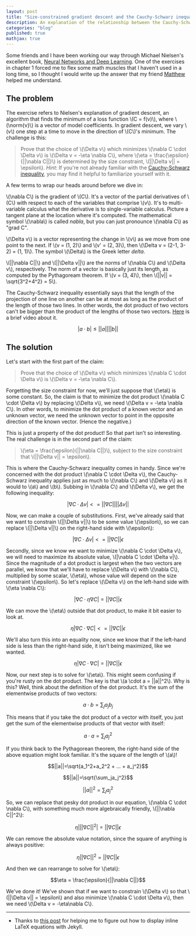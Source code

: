 ```yaml
---
layout: post
title: "Size-constrained gradient descent and the Cauchy-Schwarz inequality, explained step-by-step"
description: An explanation of the relationship between the Cauchy-Schwarz inequality and gradient descent.
categories: "blog"
published: true
mathjax: true
---
```


<script type="text/javascript" async
  src="https://cdn.mathjax.org/mathjax/latest/MathJax.js?config=TeX-MML-AM_CHTML">
</script>

Some friends and I have been working our way through Michael Nielsen's excellent book, [Neural Networks and Deep Learning](http://neuralnetworksanddeeplearning.com/). One of the exercises in chapter 1 forced me to flex some math muscles that I haven't used in a long time, so I thought I would write up the answer that my friend [Matthew](https://twitter.com/mattyj612) helped me understand.

## The problem

The exercise refers to Nielsen's explanation of gradient descent, an algorithm that finds the minimum of a loss function \\(C = f(v)\\), where \\(\norm{v}\\) is a vector of model coefficients. In gradient descent, we vary \\(v\\) one step at a time to move in the direction of \\(C\\)'s minimum. The challenge is this:

> Prove that the choice of \\(\Delta v\\) which minimizes \\(\nabla C \cdot \Delta v\\) is \\(\Delta v = -\eta \nabla C\\), where \\(\eta = \frac{\epsilon}{\|\|\nabla C\|\|}\\) is determined by the size constraint, \\(\|\|\Delta v\|\| = \epsilon\\). *Hint*: If you're not already familiar with the [Cauchy-Schwarz inequality](https://en.wikipedia.org/wiki/Cauchy%E2%80%93Schwarz_inequality), you may find it helpful to familiarize yourself with it.

A few terms to wrap our heads around before we dive in:

\\(\nabla C\\) is the gradient of \\(C\\). It's a vector of the partial derivatives of \\(C\\) with respect to each of the variables that comprise \\(v\\). It's to multi-variable calculus what the derivative is to single-variable calculus. Picture a tangent plane at the location where it's computed. The mathematical symbol \\(\nabla\\) is called *nabla*, but you can just pronounce \\(\nabla C\\) as "grad C".

\\(\Delta v\\) is a vector representing the change in \\(v\\) as we move from one point to the next. If \\(v = (1, 2)\\) and \\(v' = (2, 3)\\), then \\(\Delta v = (2-1, 3-2) = (1, 1)\\). The symbol \\(\Delta\\) is the Greek letter *delta*.

\\(\|\|\nabla C\|\|\\) and \\(\|\|\Delta v\|\|\\) are the *norms* of \\(\nabla C\\) and \\(\Delta v\\), respectively. The norm of a vector is basically just its length, as computed by the Pythagoream theorem. If \\(v = (3, 4)\\), then \\(\|\|v\|\| = \sqrt{3^2+4^2} = 5\\).

The Cauchy-Schwarz inequality essentially says that the length of the projection of one line on another can be at most as long as the product of the length of those two lines. In other words, the dot product of two vectors can't be bigger than the product of the lengths of those two vectors. [Here](https://www.youtube.com/watch?v=YL3DeTiBcoo) is a brief video about it.

$$|a \cdot b| \leq ||a||||b||$$

## The solution

Let's start with the first part of the claim:

> Prove that the choice of \\(\Delta v\\) which minimizes \\(\nabla C \cdot \Delta v\\) is \\(\Delta v = -\eta \nabla C\\).

Forgetting the size constraint for now, we'll just suppose that \\(\eta\\) is some constant. So, the claim is that to minimize the dot product \\(\nabla C \cdot \Delta v\\) by replacing \\(\Delta v\\), we need \\(\Delta v = -\eta \nabla C\\). In other words, to minimize the dot product of a known vector and an unknown vector, we need the unknown vector to point in the opposite direction of the known vector. (Hence the negative.)

This is just a property of the dot product! So that part isn't so interesting. The real challenge is in the second part of the claim:

> \\(\eta = \frac{\epsilon}{\|\|\nabla C\|\|}\\), subject to the size constraint that \\(\|\|\Delta v\|\| = \epsilon\\).

This is where the Cauchy-Schwarz inequality comes in handy. Since we're concerned with the dot product \\(\nabla C \cdot \Delta v\\), the Cauchy-Schwarz inequality applies just as much to \\(\nabla C\\) and \\(\Delta v\\) as it would to \\(a\\) and \\(b\\). Subbing in \\(\nabla C\\) and \\(\Delta v\\), we get the following inequality:

$$|\nabla C \cdot \Delta v| <= ||\nabla C|| ||\Delta v||$$

Now, we can make a couple of substitutions. First, we've already said that we want to constrain \\(\|\|\Delta v\|\|\\) to be some value \\(\epsilon\\), so we can replace \\(\|\|\Delta v\|\|\\) on the right-hand side with \\(\epsilon\\):

$$|\nabla C \cdot \Delta v| <= ||\nabla C|| \epsilon$$

Secondly, since we know we want to minimize \\(\nabla C \cdot \Delta v\\), we will need to maximize its absolute value, \\(\|\nabla C \cdot \Delta v\|\\). Since the magnitude of a dot product is largest when the two vectors are parallel, we know that we'll have to replace \\(\Delta v\\) with \\(\nabla C\\), multiplied by some scalar, \\(\eta\\), whose value will depend on the size constraint \\(\epsilon\\). So let's replace \\(\Delta v\\) on the left-hand side with \\(\eta \nabla C\\):

$$|\nabla C \cdot \eta \nabla C| = ||\nabla C|| \epsilon$$

We can move the \\(\eta\\) outside that dot product, to make it bit easier to look at.

$$\eta |\nabla C \cdot \nabla C| <= ||\nabla C|| \epsilon$$

We'll also turn this into an equality now, since we know that if the left-hand side is less than the right-hand side, it isn't being maximized, like we wanted.

$$\eta |\nabla C \cdot \nabla C| = ||\nabla C|| \epsilon$$

Now, our next step is to solve for \\(\eta\\). This might seem confusing if you're rusty on the dot product. The key is that \\(a \cdot a = \|\|a\|\|^2\\). Why is this? Well, think about the definition of the dot product. It's the sum of the elementwise products of two vectors:

$$a \cdot b = \sum_ja_jb_j$$

This means that if you take the dot product of a vector with itself, you just get the sum of the elementwise products of that vector with itself:

$$a \cdot a = \sum_ja_j^2$$

If you think back to the Pythagorean theorem, the right-hand side of the above equation might look familiar. It's the square of the length of \\(a\\)!

$$||a||=\sqrt{a_1^2+a_2^2 + ... + a_j^2}$$

$$||a||=\sqrt{\sum_ja_j^2}$$

$$||a||^2=\sum_ja_j^2$$

So, we can replace that pesky dot product in our equation, \\(\nabla C \cdot \nabla C\\), with something much more algebraically friendly, \\(\|\|\nabla C\|\|^2\\):

$$\eta |||\nabla C||^2| = ||\nabla C|| \epsilon$$

We can remove the absolute value notation, since the square of anything is always positive:

$$\eta ||\nabla C||^2 = ||\nabla C|| \epsilon$$

And then we can rearrange to solve for \\(\eta\\):

$$\eta = \frac{\epsilon}{||\nabla C||}$$

We've done it! We've shown that if we want to constrain \\(\Delta v\\) so that \\(\|\|\Delta v\|\| = \epsilon\\) and also minimize \\(\nabla C \cdot \Delta v\\), then we need \\(\Delta v = -\eta\nabla C\\).

------

* Thanks to [this post](http://www.gastonsanchez.com/visually-enforced/opinion/2014/02/16/Mathjax-with-jekyll/) for helping me to figure out how to display inline LaTeX equations with Jekyll.
